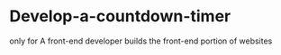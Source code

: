 # Develop-a-countdown-timer
only for A front-end developer builds the front-end portion of websites
